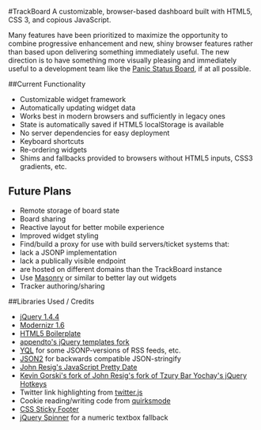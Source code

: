 #TrackBoard
A customizable, browser-based dashboard built with HTML5, CSS 3, and copious JavaScript.

Many features have been prioritized to maximize the opportunity to combine progressive enhancement and new, shiny browser features rather than based upon delivering something immediately useful. The new direction is to have something more visually pleasing and immediately useful to a development team like the [Panic Status Board](http://www.panic.com/blog/2010/03/the-panic-status-board/), if at all possible.

##Current Functionality
* Customizable widget framework
* Automatically updating widget data
* Works best in modern browsers and sufficiently in legacy ones
* State is automatically saved if HTML5 localStorage is available
* No server dependencies for easy deployment
* Keyboard shortcuts
* Re-ordering widgets
* Shims and fallbacks provided to browsers without HTML5 inputs, CSS3 gradients, etc.

## Future Plans
* Remote storage of board state
* Board sharing
* Reactive layout for better mobile experience
* Improved widget styling
* Find/build a proxy for use with build servers/ticket systems that:
 * lack a JSONP implementation
 * lack a publically visible endpoint
 * are hosted on different domains than the TrackBoard instance
* Use [Masonry](http://github.com/desandro/masonry/) or similar to better lay out widgets
* Tracker authoring/sharing

##Libraries Used / Credits
* [jQuery 1.4.4](http://github.com/jquery/jquery)
* [Modernizr 1.6](http://github.com/Modernizr/Modernizr)
* [HTML5 Boilerplate](http://github.com/paulirish/html5-boilerplate)
* [appendto's jQuery templates fork](http://github.com/appendto/jquery-tmpl)
* [YQL](http://developer.yahoo.com/yql/) for some JSONP-versions of RSS feeds, etc.
* [JSON2](http://www.json.org/js.html) for backwards compatible JSON-stringify
* [John Resig's JavaScript Pretty Date](http://ejohn.org/blog/javascript-pretty-date/)
* [Kevin Gorski's fork of John Resig's fork of Tzury Bar Yochay's jQuery Hotkeys](https://github.com/kevingorski/jquery.hotkeys)
* Twitter link highlighting from [twitter.js](http://code.google.com/p/twitterjs/)
* Cookie reading/writing code from [quirksmode](quirksmode.org/js/cookies.html)
* [CSS Sticky Footer](http://www.cssstickyfooter.com/)
* [jQuery Spinner](http://github.com/jogep/jquery.ui.spinner) for a numeric textbox fallback